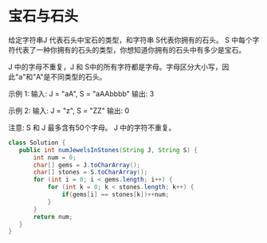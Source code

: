 # 宝石与石头

给定字符串J 代表石头中宝石的类型，和字符串 S代表你拥有的石头。 S 中每个字符代表了一种你拥有的石头的类型，你想知道你拥有的石头中有多少是宝石。

J 中的字母不重复，J 和 S中的所有字符都是字母。字母区分大小写，因此"a"和"A"是不同类型的石头。

示例 1:
输入: J = "aA", S = "aAAbbbb"
输出: 3

示例 2:
输入: J = "z", S = "ZZ"
输出: 0

注意:
S 和 J 最多含有50个字母。
 J 中的字符不重复。

 ```java
 class Solution {
    public int numJewelsInStones(String J, String S) {
        int num = 0;
        char[] gems = J.toCharArray();
        char[] stones = S.toCharArray();
        for (int i = 0; i < gems.length; i++) {
            for (int k = 0; k < stones.length; k++) {
                if(gems[i] == stones[k])++num;
            }
        }
        return num;
    }
}
```
